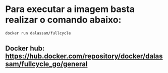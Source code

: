 # Para executar a imagem basta realizar o comando abaixo:

```shell
docker run dalassam/fullcycle
```
## Docker hub: https://hub.docker.com/repository/docker/dalassam/fullcycle_go/general
